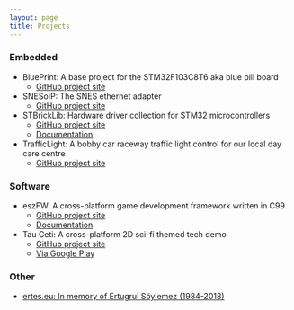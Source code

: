 ```yaml
---
layout: page
title: Projects
---
```


### Embedded

* BluePrint: A base project for the STM32F103C8T6 aka blue pill board
  * [GitHub project site](https://github.com/mupfelofen-de/BluePrint)
* SNESoIP: The SNES ethernet adapter
  * [GitHub project site](https://github.com/mupfelofen-de/SNESoIP)
* STBrickLib: Hardware driver collection for STM32 microcontrollers
  * [GitHub project site](https://github.com/mupfelofen-de/STBrickLib)
  * [Documentation](https://docs.dailyhack.eu/stbricklib/)
* TrafficLight: A bobby car raceway traffic light control for our local
  day care centre
  *  [GitHub project site](https://github.com/mupfelofen-de/TrafficLight)

### Software

* eszFW: A cross-platform game development framework written in C99
  * [GitHub project site](https://github.com/mupfelofen-de/eszFW)
  * [Documentation](https://eszfw.de/)
* Tau Ceti: A cross-platform 2D sci-fi themed tech demo
  * [GitHub project site](https://github.com/mupfelofen-de/TauCeti)
  * [Via Google Play](https://play.google.com/store/apps/details?id=de.mupfelofen.TauCeti)

### Other
  * [ertes.eu: In memory of Ertugrul Söylemez (1984-2018)](https://ertes.eu)
